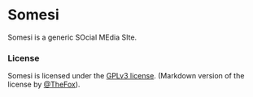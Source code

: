 # Somesi

Somesi is a generic SOcial MEdia SIte.

### License

Somesi is licensed under the [GPLv3 license](License.md). (Markdown
version of the license by [@TheFox](https://github.com/TheFox/GPLv3.md)).
